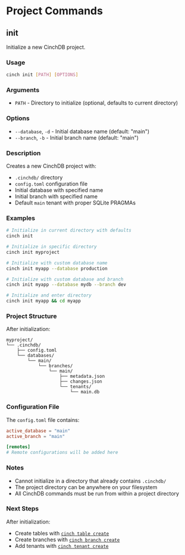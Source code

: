 # Project Commands

## init

Initialize a new CinchDB project.

### Usage

```bash
cinch init [PATH] [OPTIONS]
```

### Arguments

- `PATH` - Directory to initialize (optional, defaults to current directory)

### Options

- `--database`, `-d` - Initial database name (default: "main")
- `--branch`, `-b` - Initial branch name (default: "main")

### Description

Creates a new CinchDB project with:
- `.cinchdb/` directory
- `config.toml` configuration file
- Initial database with specified name
- Initial branch with specified name
- Default `main` tenant with proper SQLite PRAGMAs

### Examples

```bash
# Initialize in current directory with defaults
cinch init

# Initialize in specific directory
cinch init myproject

# Initialize with custom database name
cinch init myapp --database production

# Initialize with custom database and branch
cinch init myapp --database mydb --branch dev

# Initialize and enter directory
cinch init myapp && cd myapp
```

### Project Structure

After initialization:

```
myproject/
└── .cinchdb/
    ├── config.toml
    └── databases/
        └── main/
            └── branches/
                └── main/
                    ├── metadata.json
                    ├── changes.json
                    └── tenants/
                        └── main.db
```

### Configuration File

The `config.toml` file contains:

```toml
active_database = "main"
active_branch = "main"

[remotes]
# Remote configurations will be added here
```

### Notes

- Cannot initialize in a directory that already contains `.cinchdb/`
- The project directory can be anywhere on your filesystem
- All CinchDB commands must be run from within a project directory

### Next Steps

After initialization:
- Create tables with [`cinch table create`](table.md#create)
- Create branches with [`cinch branch create`](branch.md#create)
- Add tenants with [`cinch tenant create`](tenant.md#create)